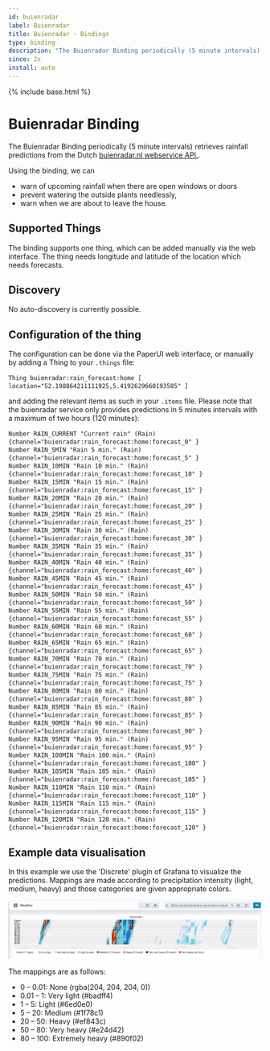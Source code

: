 ```yaml
---
id: buienradar
label: Buienradar
title: Buienradar - Bindings
type: binding
description: "The Buienradar Binding periodically (5 minute intervals) retrieves rainfall predictions from the Dutch"
since: 2x
install: auto
---
```


<!-- Attention authors: Do not edit directly. Please add your changes to the appropriate source repository -->

{% include base.html %}

# Buienradar Binding

The Buienradar Binding periodically (5 minute intervals) retrieves rainfall predictions from the Dutch 
[buienradar.nl webservice API.](https://www.buienradar.nl/overbuienradar/gratis-weerdata).

Using the binding, we can 

* warn of upcoming rainfall when there are open windows or doors
* prevent watering the outside plants needlessly,
* warn when we are about to leave the house.

## Supported Things

The binding supports one thing, which can be added manually via the web interface. The thing needs longitude and latitude of the location which needs forecasts.

## Discovery

No auto-discovery is currently possible.

## Configuration of the thing

The configuration can be done via the PaperUI web interface, or manually by adding a Thing to your `.things` file:

```
Thing buienradar:rain_forecast:home [ location="52.198864211111925,5.4192629660193585" ]
```

and adding the relevant items as such in your `.items` file. Please note that the buienradar service only provides predictions in 5 minutes intervals with a maximum of two hours (120 minutes):

```
Number RAIN_CURRENT "Current rain" (Rain) {channel="buienradar:rain_forecast:home:forecast_0" }
Number RAIN_5MIN "Rain 5 min." (Rain) {channel="buienradar:rain_forecast:home:forecast_5" }
Number RAIN_10MIN "Rain 10 min." (Rain) {channel="buienradar:rain_forecast:home:forecast_10" }
Number RAIN_15MIN "Rain 15 min." (Rain) {channel="buienradar:rain_forecast:home:forecast_15" }
Number RAIN_20MIN "Rain 20 min." (Rain) {channel="buienradar:rain_forecast:home:forecast_20" }
Number RAIN_25MIN "Rain 25 min." (Rain) {channel="buienradar:rain_forecast:home:forecast_25" }
Number RAIN_30MIN "Rain 30 min." (Rain) {channel="buienradar:rain_forecast:home:forecast_30" }
Number RAIN_35MIN "Rain 35 min." (Rain) {channel="buienradar:rain_forecast:home:forecast_35" }
Number RAIN_40MIN "Rain 40 min." (Rain) {channel="buienradar:rain_forecast:home:forecast_40" }
Number RAIN_45MIN "Rain 45 min." (Rain) {channel="buienradar:rain_forecast:home:forecast_45" }
Number RAIN_50MIN "Rain 50 min." (Rain) {channel="buienradar:rain_forecast:home:forecast_50" }
Number RAIN_55MIN "Rain 55 min." (Rain) {channel="buienradar:rain_forecast:home:forecast_55" }
Number RAIN_60MIN "Rain 60 min." (Rain) {channel="buienradar:rain_forecast:home:forecast_60" }
Number RAIN_65MIN "Rain 65 min." (Rain) {channel="buienradar:rain_forecast:home:forecast_65" }
Number RAIN_70MIN "Rain 70 min." (Rain) {channel="buienradar:rain_forecast:home:forecast_70" }
Number RAIN_75MIN "Rain 75 min." (Rain) {channel="buienradar:rain_forecast:home:forecast_75" }
Number RAIN_80MIN "Rain 80 min." (Rain) {channel="buienradar:rain_forecast:home:forecast_80" }
Number RAIN_85MIN "Rain 85 min." (Rain) {channel="buienradar:rain_forecast:home:forecast_85" }
Number RAIN_90MIN "Rain 90 min." (Rain) {channel="buienradar:rain_forecast:home:forecast_90" }
Number RAIN_95MIN "Rain 95 min." (Rain) {channel="buienradar:rain_forecast:home:forecast_95" }
Number RAIN_100MIN "Rain 100 min." (Rain) {channel="buienradar:rain_forecast:home:forecast_100" }
Number RAIN_105MIN "Rain 105 min." (Rain) {channel="buienradar:rain_forecast:home:forecast_105" }
Number RAIN_110MIN "Rain 110 min." (Rain) {channel="buienradar:rain_forecast:home:forecast_110" }
Number RAIN_115MIN "Rain 115 min." (Rain) {channel="buienradar:rain_forecast:home:forecast_115" }
Number RAIN_120MIN "Rain 120 min." (Rain) {channel="buienradar:rain_forecast:home:forecast_120" }
```

## Example data visualisation

In this example we use the 'Discrete' plugin of Grafana to visualize the predictions. Mappings are made according to precipitation intensity (light, medium, heavy) and those categories are given appropriate colors.

![Z-Way Binding](doc/img/grafana-dashboard.png)

The mappings are as follows:

* 0 – 0.01: None (rgba(204, 204, 204, 0))
* 0.01 – 1: Very light (#badff4)
* 1 – 5: Light (#6ed0e0)
* 5 – 20: Medium (#1f78c1)
* 20 – 50: Heavy (#ef843c)
* 50 – 80: Very heavy (#e24d42)
* 80 – 100: Extremely heavy (#890f02)


